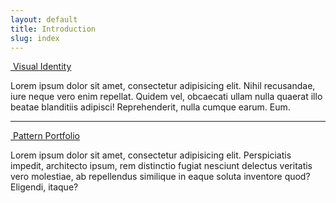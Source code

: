 ```yaml
---
layout: default
title: Introduction
slug: index
---
```


<div class="visual-identity toolkit-intro">
	<a href="{{ site.baseurl }}/visual-identity" class="h2">
		<img src="{{ site.baseurl }}/img/toolkit/visual-identity-card.jpg" alt="">
		Visual Identity
	</a>
	<p>Lorem ipsum dolor sit amet, consectetur adipisicing elit. Nihil recusandae, iure neque vero enim repellat. Quidem vel, obcaecati ullam nulla quaerat illo beatae blanditiis adipisci! Reprehenderit, nulla cumque earum. Eum.</p>
</div>

<hr>

<div class="pattern-portfolio toolkit-intro">
	<a href="{{ site.baseurl }}/pattern-portfolio" class="h2">
		<img src="{{ site.baseurl }}/img/toolkit/pattern-portfolio-card.jpg" alt="">
		Pattern Portfolio
	</a>
	<p>Lorem ipsum dolor sit amet, consectetur adipisicing elit. Perspiciatis impedit, architecto ipsum, rem distinctio fugiat nesciunt delectus veritatis vero molestiae, ab repellendus similique in eaque soluta inventore quod? Eligendi, itaque?</p>
</div>